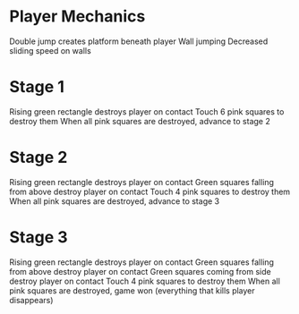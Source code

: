 
# Player Mechanics
Double jump creates platform beneath player
Wall jumping
Decreased sliding speed on walls

# Stage 1
Rising green rectangle destroys player on contact
Touch 6 pink squares to destroy them
When all pink squares are destroyed, advance to stage 2

# Stage 2
Rising green rectangle destroys player on contact
Green squares falling from above destroy player on contact
Touch 4 pink squares to destroy them
When all pink squares are destroyed, advance to stage 3

# Stage 3
Rising green rectangle destroys player on contact
Green squares falling from above destroy player on contact
Green squares coming from side destroy player on contact
Touch 4 pink squares to destroy them
When all pink squares are destroyed, game won (everything that kills player disappears)
